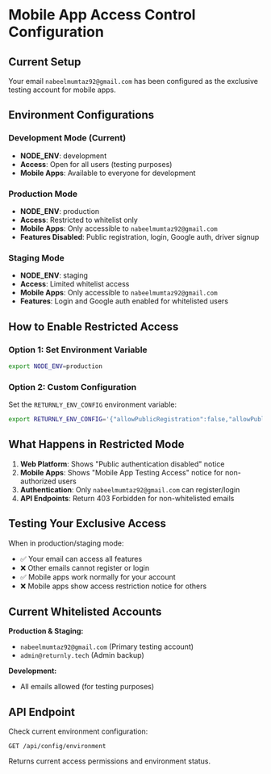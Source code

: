 # Mobile App Access Control Configuration

## Current Setup

Your email `nabeelmumtaz92@gmail.com` has been configured as the exclusive testing account for mobile apps.

## Environment Configurations

### Development Mode (Current)
- **NODE_ENV**: development
- **Access**: Open for all users (testing purposes)
- **Mobile Apps**: Available to everyone for development

### Production Mode
- **NODE_ENV**: production
- **Access**: Restricted to whitelist only
- **Mobile Apps**: Only accessible to `nabeelmumtaz92@gmail.com`
- **Features Disabled**: Public registration, login, Google auth, driver signup

### Staging Mode
- **NODE_ENV**: staging
- **Access**: Limited whitelist access
- **Mobile Apps**: Only accessible to `nabeelmumtaz92@gmail.com`
- **Features**: Login and Google auth enabled for whitelisted users

## How to Enable Restricted Access

### Option 1: Set Environment Variable
```bash
export NODE_ENV=production
```

### Option 2: Custom Configuration
Set the `RETURNLY_ENV_CONFIG` environment variable:
```bash
export RETURNLY_ENV_CONFIG='{"allowPublicRegistration":false,"allowPublicLogin":false,"allowGoogleAuth":false,"allowDriverSignup":false,"enableDemoMode":false,"restrictToWhitelist":true,"whitelistedEmails":["nabeelmumtaz92@gmail.com"]}'
```

## What Happens in Restricted Mode

1. **Web Platform**: Shows "Public authentication disabled" notice
2. **Mobile Apps**: Shows "Mobile App Testing Access" notice for non-authorized users
3. **Authentication**: Only `nabeelmumtaz92@gmail.com` can register/login
4. **API Endpoints**: Return 403 Forbidden for non-whitelisted emails

## Testing Your Exclusive Access

When in production/staging mode:
- ✅ Your email can access all features
- ❌ Other emails cannot register or login
- ✅ Mobile apps work normally for your account
- ❌ Mobile apps show access restriction notice for others

## Current Whitelisted Accounts

**Production & Staging:**
- `nabeelmumtaz92@gmail.com` (Primary testing account)
- `admin@returnly.tech` (Admin backup)

**Development:**
- All emails allowed (for testing purposes)

## API Endpoint

Check current environment configuration:
```
GET /api/config/environment
```

Returns current access permissions and environment status.